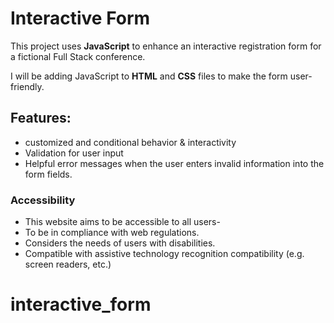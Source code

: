 # Interactive Form

This project uses **JavaScript** to enhance an interactive registration form for a fictional Full Stack conference.

I will be adding JavaScript to **HTML** and **CSS** files to make the form user-friendly.

## Features:

- customized and conditional behavior & interactivity
- Validation for user input
- Helpful error messages when the user enters invalid information into the form fields.

### Accessibility

- This website aims to be accessible to all users-
- To be in compliance with web regulations.
- Considers the needs of users with disabilities.
- Compatible with assistive technology recognition compatibility (e.g. screen readers, etc.)
# interactive_form
